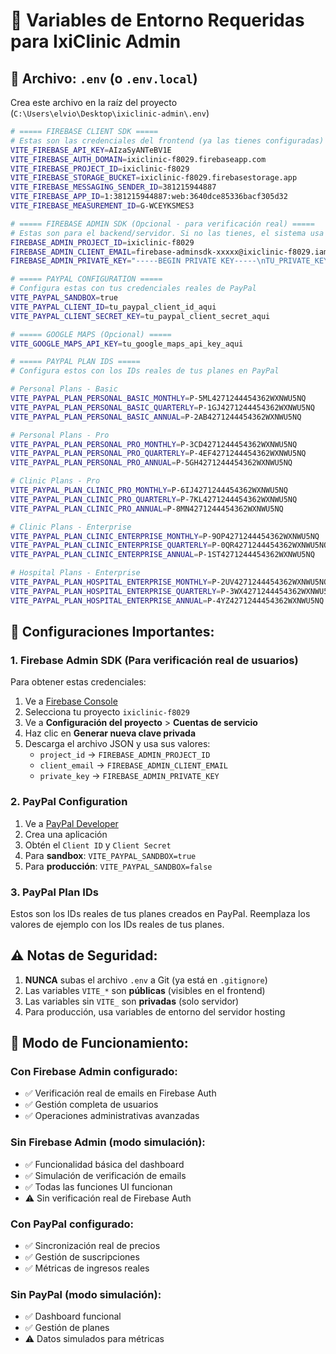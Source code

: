 # 🔐 Variables de Entorno Requeridas para IxiClinic Admin

## 📂 Archivo: `.env` (o `.env.local`)

Crea este archivo en la raíz del proyecto (`C:\Users\elvio\Desktop\ixiclinic-admin\.env`)

```bash
# ===== FIREBASE CLIENT SDK =====
# Estas son las credenciales del frontend (ya las tienes configuradas)
VITE_FIREBASE_API_KEY=AIzaSyANTeBV1E
VITE_FIREBASE_AUTH_DOMAIN=ixiclinic-f8029.firebaseapp.com
VITE_FIREBASE_PROJECT_ID=ixiclinic-f8029
VITE_FIREBASE_STORAGE_BUCKET=ixiclinic-f8029.firebasestorage.app
VITE_FIREBASE_MESSAGING_SENDER_ID=381215944887
VITE_FIREBASE_APP_ID=1:381215944887:web:3640dce85336bacf305d32
VITE_FIREBASE_MEASUREMENT_ID=G-WCEYKSMES3

# ===== FIREBASE ADMIN SDK (Opcional - para verificación real) =====
# Estas son para el backend/servidor. Si no las tienes, el sistema usa simulación
FIREBASE_ADMIN_PROJECT_ID=ixiclinic-f8029
FIREBASE_ADMIN_CLIENT_EMAIL=firebase-adminsdk-xxxxx@ixiclinic-f8029.iam.gserviceaccount.com
FIREBASE_ADMIN_PRIVATE_KEY="-----BEGIN PRIVATE KEY-----\nTU_PRIVATE_KEY_AQUI\n-----END PRIVATE KEY-----\n"

# ===== PAYPAL CONFIGURATION =====
# Configura estas con tus credenciales reales de PayPal
VITE_PAYPAL_SANDBOX=true
VITE_PAYPAL_CLIENT_ID=tu_paypal_client_id_aqui
VITE_PAYPAL_CLIENT_SECRET_KEY=tu_paypal_client_secret_aqui

# ===== GOOGLE MAPS (Opcional) =====
VITE_GOOGLE_MAPS_API_KEY=tu_google_maps_api_key_aqui

# ===== PAYPAL PLAN IDS =====
# Configura estos con los IDs reales de tus planes en PayPal

# Personal Plans - Basic
VITE_PAYPAL_PLAN_PERSONAL_BASIC_MONTHLY=P-5ML4271244454362WXNWU5NQ
VITE_PAYPAL_PLAN_PERSONAL_BASIC_QUARTERLY=P-1GJ4271244454362WXNWU5NQ
VITE_PAYPAL_PLAN_PERSONAL_BASIC_ANNUAL=P-2AB4271244454362WXNWU5NQ

# Personal Plans - Pro
VITE_PAYPAL_PLAN_PERSONAL_PRO_MONTHLY=P-3CD4271244454362WXNWU5NQ
VITE_PAYPAL_PLAN_PERSONAL_PRO_QUARTERLY=P-4EF4271244454362WXNWU5NQ
VITE_PAYPAL_PLAN_PERSONAL_PRO_ANNUAL=P-5GH4271244454362WXNWU5NQ

# Clinic Plans - Pro
VITE_PAYPAL_PLAN_CLINIC_PRO_MONTHLY=P-6IJ4271244454362WXNWU5NQ
VITE_PAYPAL_PLAN_CLINIC_PRO_QUARTERLY=P-7KL4271244454362WXNWU5NQ
VITE_PAYPAL_PLAN_CLINIC_PRO_ANNUAL=P-8MN4271244454362WXNWU5NQ

# Clinic Plans - Enterprise
VITE_PAYPAL_PLAN_CLINIC_ENTERPRISE_MONTHLY=P-9OP4271244454362WXNWU5NQ
VITE_PAYPAL_PLAN_CLINIC_ENTERPRISE_QUARTERLY=P-0QR4271244454362WXNWU5NQ
VITE_PAYPAL_PLAN_CLINIC_ENTERPRISE_ANNUAL=P-1ST4271244454362WXNWU5NQ

# Hospital Plans - Enterprise
VITE_PAYPAL_PLAN_HOSPITAL_ENTERPRISE_MONTHLY=P-2UV4271244454362WXNWU5NQ
VITE_PAYPAL_PLAN_HOSPITAL_ENTERPRISE_QUARTERLY=P-3WX4271244454362WXNWU5NQ
VITE_PAYPAL_PLAN_HOSPITAL_ENTERPRISE_ANNUAL=P-4YZ4271244454362WXNWU5NQ
```

## 🔧 **Configuraciones Importantes:**

### 1. **Firebase Admin SDK (Para verificación real de usuarios)**
Para obtener estas credenciales:
1. Ve a [Firebase Console](https://console.firebase.google.com)
2. Selecciona tu proyecto `ixiclinic-f8029`
3. Ve a **Configuración del proyecto** > **Cuentas de servicio**
4. Haz clic en **Generar nueva clave privada**
5. Descarga el archivo JSON y usa sus valores:
   - `project_id` → `FIREBASE_ADMIN_PROJECT_ID`
   - `client_email` → `FIREBASE_ADMIN_CLIENT_EMAIL`
   - `private_key` → `FIREBASE_ADMIN_PRIVATE_KEY`

### 2. **PayPal Configuration**
1. Ve a [PayPal Developer](https://developer.paypal.com)
2. Crea una aplicación
3. Obtén el `Client ID` y `Client Secret`
4. Para **sandbox**: `VITE_PAYPAL_SANDBOX=true`
5. Para **producción**: `VITE_PAYPAL_SANDBOX=false`

### 3. **PayPal Plan IDs**
Estos son los IDs reales de tus planes creados en PayPal. Reemplaza los valores de ejemplo con los IDs reales de tus planes.

## ⚠️ **Notas de Seguridad:**

1. **NUNCA** subas el archivo `.env` a Git (ya está en `.gitignore`)
2. Las variables `VITE_*` son **públicas** (visibles en el frontend)
3. Las variables sin `VITE_` son **privadas** (solo servidor)
4. Para producción, usa variables de entorno del servidor hosting

## 🚀 **Modo de Funcionamiento:**

### **Con Firebase Admin configurado:**
- ✅ Verificación real de emails en Firebase Auth
- ✅ Gestión completa de usuarios
- ✅ Operaciones administrativas avanzadas

### **Sin Firebase Admin (modo simulación):**
- ✅ Funcionalidad básica del dashboard
- ✅ Simulación de verificación de emails
- ✅ Todas las funciones UI funcionan
- ⚠️ Sin verificación real de Firebase Auth

### **Con PayPal configurado:**
- ✅ Sincronización real de precios
- ✅ Gestión de suscripciones
- ✅ Métricas de ingresos reales

### **Sin PayPal (modo simulación):**
- ✅ Dashboard funcional
- ✅ Gestión de planes
- ⚠️ Datos simulados para métricas
